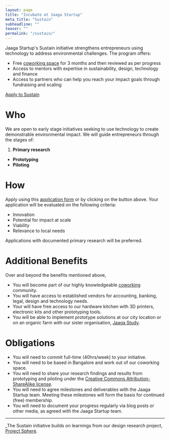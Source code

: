 ```yaml
---
layout: page
title: "Incubate at Jaaga Startup"
meta_title: "Sustain"
subheadline: ""
teaser: ""
permalink: "/sustain/"
---
```


Jaaga Startup's Sustain initiative strengthens entrepreneurs using technology to address environmental challenges. The program offers:

- Free [coworking space](/cowork/) for 3 months and then reviewed as per progress
- Access to mentors with expertise in sustainability, design, technology and finance
- Access to partners who can help you reach your impact goals through fundraising and scaling

<div class="small-12 text-center columns">
<a class="button large radius alert" href="http://goo.gl/forms/DX7Gjp1vMr">Apply to Sustain</a>
</div>

# Who

We are open to early stage initiatives seeking to use technology to create demonstrable environmental impact. We will guide entrepreneurs through the stages of:

1. **Primary research**
- **Prototyping**
- **Piloting**

# How

Apply using this [application form](http://goo.gl/forms/DX7Gjp1vMr) or by clicking on the button above. Your application will be evaluated on the following criteria:

- Innovation
- Potential for impact at scale
- Viability
- Relevance to local needs

Applications with documented primary research will be preferred.

# Additional Benefits

Over and beyond the benefits mentioned above,

- You will become part of our highly knowledgeable [coworking](/cowork/) community.
- You will have access to established vendors for accounting, banking, legal, design and technology needs.
- Your will have free access to our hardware kitchen with 3D printers, electronic kits and other prototyping tools.
- You will be able to implement prototype solutions at our city location or on an organic farm with our sister organisation, [Jaaga Study](http://jaaga.in/study/).

# Obligations

- You will need to commit full-time (40hrs/week) to your initiative.
- You will need to be based in Bangalore and work out of our coworking space.
- You will need to share your research findings and results from prototyping and piloting under the [Creative Commons Attribution-ShareAlike license](http://creativecommons.org/licenses/by-sa/4.0/). 
- You will need to agree milestones and deliverables with the Jaaga Startup team. Meeting these milestones will form the basis for continued (free) membership.
- You will need to document your progress regularly via blog posts or other media, as agreed with the Jaaga Startup team.

---

_The Sustain initiative builds on learnings from our design research project, [Project Sphere](http://projectsphere.jaagastartup.in).